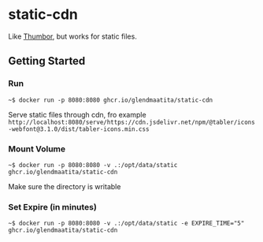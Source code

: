 # static-cdn

Like [Thumbor](https://www.thumbor.org/), but works for static files.

## Getting Started

### Run

```
~$ docker run -p 8080:8080 ghcr.io/glendmaatita/static-cdn 
```

Serve static files through cdn, fro example `http://localhost:8080/serve/https://cdn.jsdelivr.net/npm/@tabler/icons-webfont@3.1.0/dist/tabler-icons.min.css`

### Mount Volume

```
~$ docker run -p 8080:8080 -v .:/opt/data/static ghcr.io/glendmaatita/static-cdn 
```

Make sure the directory is writable

### Set Expire (in minutes)

```
~$ docker run -p 8080:8080 -v .:/opt/data/static -e EXPIRE_TIME="5" ghcr.io/glendmaatita/static-cdn 
```